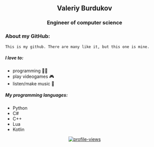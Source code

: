 <div align="center">
  <h2>Valeriy Burdukov</h2>
  <h3>Engineer of computer science</h3>
</div>

### About my GitHub:
    This is my github. There are many like it, but this one is mine.

##### I love to:
* programming 🧑‍💻 
* play videogames 🎮 
* listen/make music 🎵

##### My programming languages:
* Python
* C# 
* C++
* Lua
* Kotlin

<p align="center">
  <a href="https://github.com/burdukow" >
    <img src="https://komarev.com/ghpvc/?username=burdukow&style=for-the-badge" alt="profile-views">
  </a>
</p>
